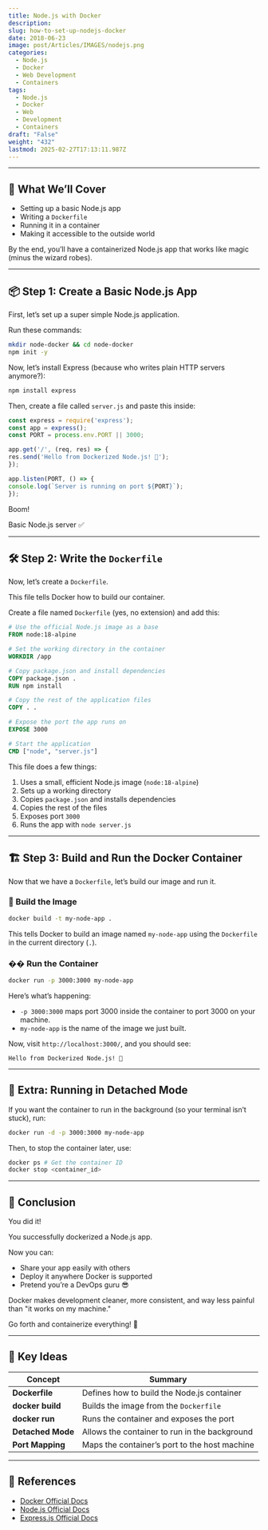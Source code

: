 ```yaml
---
title: Node.js with Docker
description: 
slug: how-to-set-up-nodejs-docker
date: 2018-06-23
image: post/Articles/IMAGES/nodejs.png
categories:
  - Node.js
  - Docker
  - Web Development
  - Containers
tags:
  - Node.js
  - Docker
  - Web
  - Development
  - Containers
draft: "False"
weight: "432"
lastmod: 2025-02-27T17:13:11.987Z
---
```

***

## 🎯 What We’ll Cover

* Setting up a basic Node.js app
* Writing a `Dockerfile`
* Running it in a container
* Making it accessible to the outside world

By the end, you’ll have a containerized Node.js app that works like magic (minus the wizard robes).

***

## 📦 Step 1: Create a Basic Node.js App

First, let’s set up a super simple Node.js application.

Run these commands:

```sh
mkdir node-docker && cd node-docker
npm init -y
```

Now, let’s install Express (because who writes plain HTTP servers anymore?):

```sh
npm install express
```

Then, create a file called `server.js` and paste this inside:

```js
const express = require('express');
const app = express();
const PORT = process.env.PORT || 3000;

app.get('/', (req, res) => {
res.send('Hello from Dockerized Node.js! 🚀');
});

app.listen(PORT, () => {
console.log(`Server is running on port ${PORT}`);
});
```

Boom!

Basic Node.js server ✅

***

## 🛠 Step 2: Write the `Dockerfile`

Now, let’s create a `Dockerfile`.

This file tells Docker how to build our container.

Create a file named `Dockerfile` (yes, no extension) and add this:

```Dockerfile
# Use the official Node.js image as a base
FROM node:18-alpine

# Set the working directory in the container
WORKDIR /app

# Copy package.json and install dependencies
COPY package.json .
RUN npm install

# Copy the rest of the application files
COPY . .

# Expose the port the app runs on
EXPOSE 3000

# Start the application
CMD ["node", "server.js"]
```

This file does a few things:

1. Uses a small, efficient Node.js image (`node:18-alpine`)
2. Sets up a working directory
3. Copies `package.json` and installs dependencies
4. Copies the rest of the files
5. Exposes port `3000`
6. Runs the app with `node server.js`

***

## 🏗 Step 3: Build and Run the Docker Container

Now that we have a `Dockerfile`, let’s build our image and run it.

### 🔨 Build the Image

```sh
docker build -t my-node-app .
```

This tells Docker to build an image named `my-node-app` using the `Dockerfile` in the current directory (`.`).

### �� Run the Container

```sh
docker run -p 3000:3000 my-node-app
```

Here’s what’s happening:

* `-p 3000:3000` maps port 3000 inside the container to port 3000 on your machine.
* `my-node-app` is the name of the image we just built.

Now, visit `http://localhost:3000/`, and you should see:

```
Hello from Dockerized Node.js! 🚀
```

***

## 🐳 Extra: Running in Detached Mode

If you want the container to run in the background (so your terminal isn’t stuck), run:

```sh
docker run -d -p 3000:3000 my-node-app
```

Then, to stop the container later, use:

```sh
docker ps # Get the container ID
docker stop <container_id>
```

***

## 🎉 Conclusion

You did it!

You successfully dockerized a Node.js app.

Now you can:

* Share your app easily with others
* Deploy it anywhere Docker is supported
* Pretend you’re a DevOps guru 😎

Docker makes development cleaner, more consistent, and way less painful than "it works on my machine."

Go forth and containerize everything! 🚀

***

## 📌 Key Ideas

| Concept           | Summary                                       |
| ----------------- | --------------------------------------------- |
| **Dockerfile**    | Defines how to build the Node.js container    |
| **docker build**  | Builds the image from the `Dockerfile`        |
| **docker run**    | Runs the container and exposes the port       |
| **Detached Mode** | Allows the container to run in the background |
| **Port Mapping**  | Maps the container’s port to the host machine |

***

## 🔗 References

* [Docker Official Docs](https://docs.docker.com/)
* [Node.js Official Docs](https://nodejs.org/en/docs/)
* [Express.js Official Docs](https://expressjs.com/)
